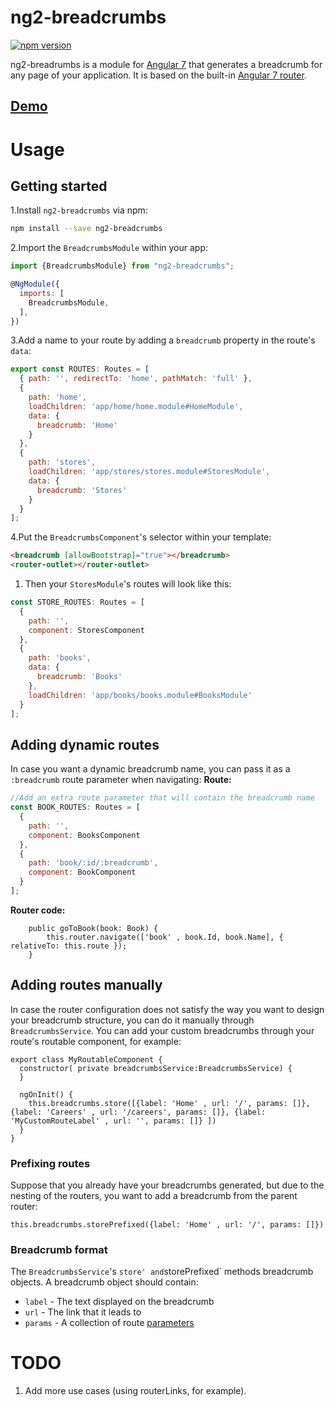 # ng2-breadcrumbs

[![npm version](https://badge.fury.io/js/ng2-breadcrumbs.svg)](https://badge.fury.io/js/ng2-breadcrumbs)

ng2-breadrumbs is a module for [Angular 7](https://angular.io/) that generates a breadcrumb for any page of your application. It is based on the built-in [Angular 7 router](https://angular.io/docs/ts/latest/guide/router.html).

## [Demo](https://codekeyz.github.io/ng2-breadcrumbs/)

# Usage

## Getting started

1.Install `ng2-breadcrumbs` via npm:

```bash
npm install --save ng2-breadcrumbs
```

2.Import the `BreadcrumbsModule` within your app:

```js
import {BreadcrumbsModule} from "ng2-breadcrumbs";

@NgModule({
  imports: [
    BreadcrumbsModule,
  ],
})
```

3.Add a name to your route by adding a `breadcrumb` property in the route's `data`:

```js
export const ROUTES: Routes = [
  { path: '', redirectTo: 'home', pathMatch: 'full' },
  {
    path: 'home',
    loadChildren: 'app/home/home.module#HomeModule',
    data: {
      breadcrumb: 'Home'
    }
  },
  {
    path: 'stores',
    loadChildren: 'app/stores/stores.module#StoresModule',
    data: {
      breadcrumb: 'Stores'
    }
  }
];
```

4.Put the `BreadcrumbsComponent`'s selector within your template:

```html
<breadcrumb [allowBootstrap]="true"></breadcrumb>
<router-outlet></router-outlet>
```

1. Then your `StoresModule`'s routes will look like this:

```js
const STORE_ROUTES: Routes = [
  {
    path: '',
    component: StoresComponent
  },
  {
    path: 'books',
    data: {
      breadcrumb: 'Books'
    },
    loadChildren: 'app/books/books.module#BooksModule'
  }
];
```

## Adding dynamic routes

In case you want a dynamic breadcrumb name, you can pass it as a `:breadcrumb` route parameter when navigating:
**Route:**

```js
//Add an extra route parameter that will contain the breadcrumb name
const BOOK_ROUTES: Routes = [
  {
    path: '',
    component: BooksComponent
  },
  {
    path: 'book/:id/:breadcrumb',
    component: BookComponent
  }
];
```

**Router code:**

```
    public goToBook(book: Book) {
        this.router.navigate(['book' , book.Id, book.Name], { relativeTo: this.route });
    }
```

## Adding routes manually

In case the router configuration does not satisfy the way you want to design your breadcrumb structure, you can do it manually through `BreadcrumbsService`. You can add your custom breadcrumbs through your route's routable component, for example:

```
export class MyRoutableComponent {
  constructor( private breadcrumbsService:BreadcrumbsService) {
  }

  ngOnInit() {
    this.breadcrumbs.store([{label: 'Home' , url: '/', params: []},{label: 'Careers' , url: '/careers', params: []}, {label:  'MyCustomRouteLabel' , url: '', params: []} ])
  }
}

```

### Prefixing routes

Suppose that you already have your breadcrumbs generated, but due to the nesting of the routers, you want to add a breadcrumb from the parent router:

```
this.breadcrumbs.storePrefixed({label: 'Home' , url: '/', params: []})
```

### Breadcrumb format

The `BreadcrumbsService`'s `store' and`storePrefixed` methods breadcrumb objects. A breadcrumb object should contain:

- `label` - The text displayed on the breadcrumb
- `url` - The link that it leads to
- `params` - A collection of route [parameters](https://angular.io/api/router/Params)

# TODO

1.  Add more use cases (using routerLinks, for example).
